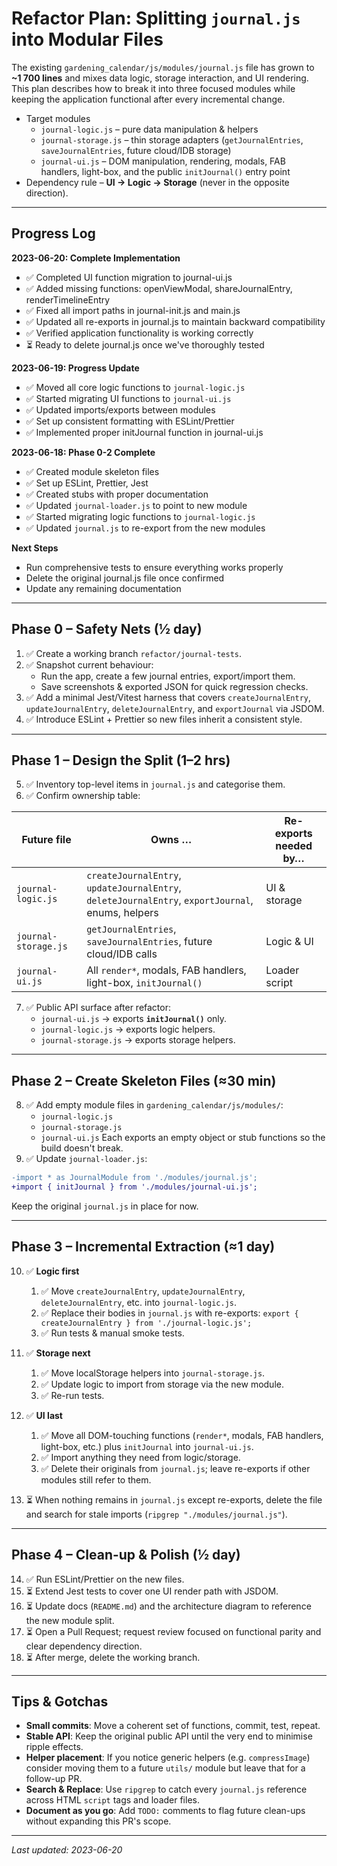 # Refactor Plan: Splitting `journal.js` into Modular Files

The existing `gardening_calendar/js/modules/journal.js` file has grown to **~1 700 lines** and mixes data logic, storage interaction, and UI rendering.  This plan describes how to break it into three focused modules while keeping the application functional after every incremental change.

* Target modules
  * `journal-logic.js`  – pure data manipulation & helpers
  * `journal-storage.js` – thin storage adapters (`getJournalEntries`, `saveJournalEntries`, future cloud/IDB storage)
  * `journal-ui.js`      – DOM manipulation, rendering, modals, FAB handlers, light-box, and the public `initJournal()` entry point
* Dependency rule – **UI → Logic → Storage** (never in the opposite direction).

---

## Progress Log

**2023-06-20: Complete Implementation**
- ✅ Completed UI function migration to journal-ui.js
- ✅ Added missing functions: openViewModal, shareJournalEntry, renderTimelineEntry
- ✅ Fixed all import paths in journal-init.js and main.js
- ✅ Updated all re-exports in journal.js to maintain backward compatibility
- ✅ Verified application functionality is working correctly
- ⏳ Ready to delete journal.js once we've thoroughly tested

**2023-06-19: Progress Update**
- ✅ Moved all core logic functions to `journal-logic.js`
- ✅ Started migrating UI functions to `journal-ui.js`
- ✅ Updated imports/exports between modules
- ✅ Set up consistent formatting with ESLint/Prettier
- ✅ Implemented proper initJournal function in journal-ui.js

**2023-06-18: Phase 0-2 Complete**
- ✅ Created module skeleton files
- ✅ Set up ESLint, Prettier, Jest
- ✅ Created stubs with proper documentation
- ✅ Updated `journal-loader.js` to point to new module
- ✅ Started migrating logic functions to `journal-logic.js`
- ✅ Updated `journal.js` to re-export from the new modules

**Next Steps**
- Run comprehensive tests to ensure everything works properly
- Delete the original journal.js file once confirmed
- Update any remaining documentation

---

## Phase 0 – Safety Nets (½ day)

1. ✅ Create a working branch `refactor/journal-tests`.
2. ✅ Snapshot current behaviour:
   * Run the app, create a few journal entries, export/import them.
   * Save screenshots & exported JSON for quick regression checks.
3. ✅ Add a minimal Jest/Vitest harness that covers `createJournalEntry`, `updateJournalEntry`, `deleteJournalEntry`, and `exportJournal` via JSDOM.
4. ✅ Introduce ESLint + Prettier so new files inherit a consistent style.

---

## Phase 1 – Design the Split (1–2 hrs)

5. ✅ Inventory top-level items in `journal.js` and categorise them.
6. ✅ Confirm ownership table:

| Future file           | Owns …                                                             | Re-exports needed by… |
|-----------------------|--------------------------------------------------------------------|-----------------------|
| `journal-logic.js`    | `createJournalEntry`, `updateJournalEntry`, `deleteJournalEntry`, `exportJournal`, enums, helpers | UI & storage |
| `journal-storage.js`  | `getJournalEntries`, `saveJournalEntries`, future cloud/IDB calls | Logic & UI |
| `journal-ui.js`       | All `render*`, modals, FAB handlers, light-box, `initJournal()`    | Loader script |

7. ✅ Public API surface after refactor:
   * `journal-ui.js` → exports **`initJournal()`** only.
   * `journal-logic.js` → exports logic helpers.
   * `journal-storage.js` → exports storage helpers.

---

## Phase 2 – Create Skeleton Files (≈30 min)

8. ✅ Add empty module files in `gardening_calendar/js/modules/`:
   * `journal-logic.js`
   * `journal-storage.js`
   * `journal-ui.js`
   Each exports an empty object or stub functions so the build doesn't break.
9. ✅ Update `journal-loader.js`:

```diff
-import * as JournalModule from './modules/journal.js';
+import { initJournal } from './modules/journal-ui.js';
```

Keep the original `journal.js` in place for now.

---

## Phase 3 – Incremental Extraction (≈1 day)

10. ✅ **Logic first**
    1. ✅ Move `createJournalEntry`, `updateJournalEntry`, `deleteJournalEntry`, etc. into `journal-logic.js`.
    2. ✅ Replace their bodies in `journal.js` with re-exports: `export { createJournalEntry } from './journal-logic.js';`
    3. ✅ Run tests & manual smoke tests.

11. ✅ **Storage next**
    1. ✅ Move localStorage helpers into `journal-storage.js`.
    2. ✅ Update logic to import from storage via the new module.
    3. ✅ Re-run tests.

12. ✅ **UI last**
    1. ✅ Move all DOM-touching functions (`render*`, modals, FAB handlers, light-box, etc.) plus `initJournal` into `journal-ui.js`.
    2. ✅ Import anything they need from logic/storage.
    3. ✅ Delete their originals from `journal.js`; leave re-exports if other modules still refer to them.

13. ⏳ When nothing remains in `journal.js` except re-exports, delete the file and search for stale imports (`ripgrep "./modules/journal.js"`).

---

## Phase 4 – Clean-up & Polish (½ day)

14. ✅ Run ESLint/Prettier on the new files.
15. ⏳ Extend Jest tests to cover one UI render path with JSDOM.
16. ⏳ Update docs (`README.md`) and the architecture diagram to reference the new module split.
17. ⏳ Open a Pull Request; request review focused on functional parity and clear dependency direction.
18. ⏳ After merge, delete the working branch.

---

## Tips & Gotchas

* **Small commits**: Move a coherent set of functions, commit, test, repeat.
* **Stable API**: Keep the original public API until the very end to minimise ripple effects.
* **Helper placement**: If you notice generic helpers (e.g. `compressImage`) consider moving them to a future `utils/` module but leave that for a follow-up PR.
* **Search & Replace**: Use `ripgrep` to catch every `journal.js` reference across HTML `script` tags and loader files.
* **Document as you go**: Add `TODO:` comments to flag future clean-ups without expanding this PR's scope.

---

_Last updated: 2023-06-20_ 